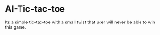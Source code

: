 # AI-Tic-tac-toe
Its a simple tic-tac-toe with a small twist that user will never be able to win this game.
